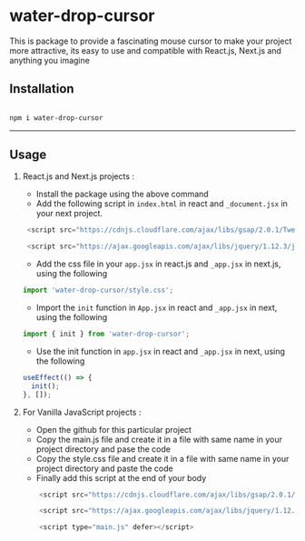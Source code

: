# water-drop-cursor

This is package to provide a fascinating mouse cursor to make your project more attractive, its easy to use and compatible with React.js, Next.js and anything you imagine

## Installation

```bash

npm i water-drop-cursor
```

---

## Usage

1. React.js and Next.js projects :

   - Install the package using the above command
   - Add the following script in `index.html` in react and `_document.jsx` in your next project.

   ```js
    <script src="https://cdnjs.cloudflare.com/ajax/libs/gsap/2.0.1/TweenMax.min.js" defer></script>

    <script src="https://ajax.googleapis.com/ajax/libs/jquery/1.12.3/jquery.min.js" defer></script>
   ```

   - Add the css file in your `app.jsx` in react.js and `_app.jsx` in next.js, using the following

   ```js
   import 'water-drop-cursor/style.css';
   ```

   - Import the `init` function in `App.jsx` in react and `_app.jsx` in next, using the following

   ```js
   import { init } from 'water-drop-cursor';
   ```

   - Use the init function in `app.jsx` in react and `_app.jsx` in next, using the following

   ```js
   useEffect(() => {
     init();
   }, []);
   ```

2. For Vanilla JavaScript projects :

   - Open the github for this particular project
   - Copy the main.js file and create it in a file with same name in your project directory and pase the code
   - Copy the style.css file and create it in a file with same name in your project directory and paste the code
   - Finally add this script at the end of your body

   ```js
       <script src="https://cdnjs.cloudflare.com/ajax/libs/gsap/2.0.1/TweenMax.min.js" defer></script>

       <script src="https://ajax.googleapis.com/ajax/libs/jquery/1.12.3/jquery.min.js" defer></script>

       <script type="main.js" defer></script>
   ```
